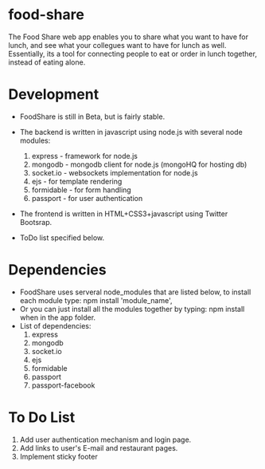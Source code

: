 food-share
==========

The Food Share web app enables you to share what you want to have for lunch, and see what your collegues want to have for lunch as well.
Essentially, its a tool for connecting people to eat or order in lunch together, instead of eating alone.

Development
===========

- FoodShare is still in Beta, but is fairly stable.
- The backend is written in javascript using node.js with several node modules:
	1. express - framework for node.js
	2. mongodb - mongodb client for node.js (mongoHQ for hosting db)
	3. socket.io - websockets implementation for node.js 
	4. ejs - for template rendering
	5. formidable - for form handling
	6. passport - for user authentication
	
- The frontend is written in HTML+CSS3+javascript using Twitter Bootsrap.
- ToDo list specified below.

Dependencies
=======
- FoodShare uses serveral node_modules that are listed below, to install each module type: npm install 'module_name', 
- Or you can just install all the modules together by typing: npm install when in the app folder.
- List of dependencies:
	1. express 
	2. mongodb  
	3. socket.io
	4. ejs
	5. formidable
	6. passport
	7. passport-facebook

To Do List
==========

1. Add user authentication mechanism and login page.
2. Add links to user's E-mail and restaurant pages.
3. Implement sticky footer
